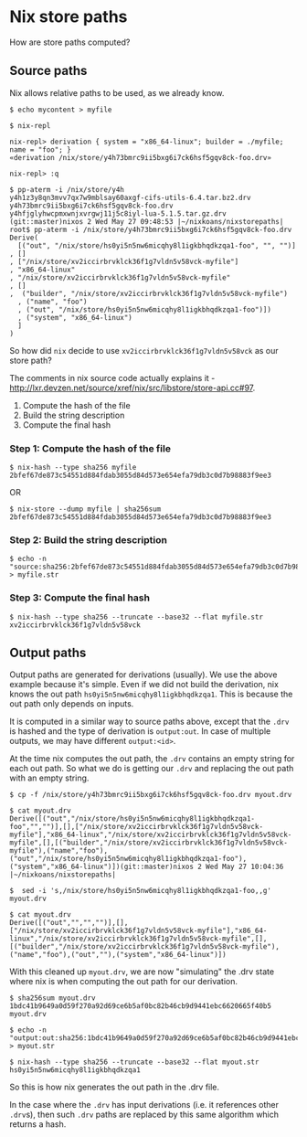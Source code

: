 # Nix store paths

How are store paths computed?

## Source paths

Nix allows relative paths to be used, as we already know.

```
$ echo mycontent > myfile

$ nix-repl

nix-repl> derivation { system = "x86_64-linux"; builder = ./myfile; name = "foo"; }
«derivation /nix/store/y4h73bmrc9ii5bxg6i7ck6hsf5gqv8ck-foo.drv»

nix-repl> :q

$ pp-aterm -i /nix/store/y4h
y4h1z3y8qn3mvv7qx7w9mblsay60axgf-cifs-utils-6.4.tar.bz2.drv  y4h73bmrc9ii5bxg6i7ck6hsf5gqv8ck-foo.drv                     y4hfjglyhwcpmxwnjxvrgwj11j5c8iyl-lua-5.1.5.tar.gz.drv
(git::master)nixos 2 Wed May 27 09:48:53 |~/nixkoans/nixstorepaths|
root$ pp-aterm -i /nix/store/y4h73bmrc9ii5bxg6i7ck6hsf5gqv8ck-foo.drv
Derive(
  [("out", "/nix/store/hs0yi5n5nw6micqhy8l1igkbhqdkzqa1-foo", "", "")]
, []
, ["/nix/store/xv2iccirbrvklck36f1g7vldn5v58vck-myfile"]
, "x86_64-linux"
, "/nix/store/xv2iccirbrvklck36f1g7vldn5v58vck-myfile"
, []
,  ("builder", "/nix/store/xv2iccirbrvklck36f1g7vldn5v58vck-myfile")
  , ("name", "foo")
  , ("out", "/nix/store/hs0yi5n5nw6micqhy8l1igkbhqdkzqa1-foo")])
  , ("system", "x86_64-linux")
  ]
)
```

So how did `nix` decide to use `xv2iccirbrvklck36f1g7vldn5v58vck` as our store path?

The comments in nix source code actually explains it - <a href="http://lxr.devzen.net/source/xref/nix/src/libstore/store-api.cc#97">http://lxr.devzen.net/source/xref/nix/src/libstore/store-api.cc#97</a>.

1. Compute the hash of the file
2. Build the string description
3. Compute the final hash

### Step 1: Compute the hash of the file

```
$ nix-hash --type sha256 myfile
2bfef67de873c54551d884fdab3055d84d573e654efa79db3c0d7b98883f9ee3
```

OR

```
$ nix-store --dump myfile | sha256sum
2bfef67de873c54551d884fdab3055d84d573e654efa79db3c0d7b98883f9ee3
```

### Step 2: Build the string description

```
$ echo -n "source:sha256:2bfef67de873c54551d884fdab3055d84d573e654efa79db3c0d7b98883f9ee3:/nix/store:myfile" > myfile.str
```

### Step 3: Compute the final hash

```
$ nix-hash --type sha256 --truncate --base32 --flat myfile.str
xv2iccirbrvklck36f1g7vldn5v58vck
```

## Output paths

Output paths are generated for derivations (usually).  We use the above example because it's simple.  Even if we did not build the derivation, nix knows the out path `hs0yi5n5nw6micqhy8l1igkbhqdkzqa1`.  This is because the out path only depends on inputs.

It is computed in a similar way to source paths above, except that the `.drv` is hashed and the type of derivation is `output:out`. In case of multiple outputs, we may have different `output:<id>`.

At the time nix computes the out path, the `.drv` contains an empty string for each out path.  So what we do is getting our `.drv` and replacing the out path with an empty string.

```
$ cp -f /nix/store/y4h73bmrc9ii5bxg6i7ck6hsf5gqv8ck-foo.drv myout.drv

$ cat myout.drv
Derive([("out","/nix/store/hs0yi5n5nw6micqhy8l1igkbhqdkzqa1-foo","","")],[],["/nix/store/xv2iccirbrvklck36f1g7vldn5v58vck-myfile"],"x86_64-linux","/nix/store/xv2iccirbrvklck36f1g7vldn5v58vck-myfile",[],[("builder","/nix/store/xv2iccirbrvklck36f1g7vldn5v58vck-myfile"),("name","foo"),("out","/nix/store/hs0yi5n5nw6micqhy8l1igkbhqdkzqa1-foo"),("system","x86_64-linux")])(git::master)nixos 2 Wed May 27 10:04:36 |~/nixkoans/nixstorepaths|

$  sed -i 's,/nix/store/hs0yi5n5nw6micqhy8l1igkbhqdkzqa1-foo,,g' myout.drv

$ cat myout.drv
Derive([("out","","","")],[],["/nix/store/xv2iccirbrvklck36f1g7vldn5v58vck-myfile"],"x86_64-linux","/nix/store/xv2iccirbrvklck36f1g7vldn5v58vck-myfile",[],[("builder","/nix/store/xv2iccirbrvklck36f1g7vldn5v58vck-myfile"),("name","foo"),("out",""),("system","x86_64-linux")])
```

With this cleaned up `myout.drv`, we are now "simulating" the .drv state where nix is when computing the out path for our derivation.

```
$ sha256sum myout.drv
1bdc41b9649a0d59f270a92d69ce6b5af0bc82b46cb9d9441ebc6620665f40b5  myout.drv

$ echo -n "output:out:sha256:1bdc41b9649a0d59f270a92d69ce6b5af0bc82b46cb9d9441ebc6620665f40b5:/nix/store:foo" > myout.str

$ nix-hash --type sha256 --truncate --base32 --flat myout.str
hs0yi5n5nw6micqhy8l1igkbhqdkzqa1
```

So this is how nix generates the out path in the .drv file.

In the case where the `.drv` has input derivations (i.e. it references other `.drv`s), then such `.drv` paths are replaced by this same algorithm which returns a hash.
